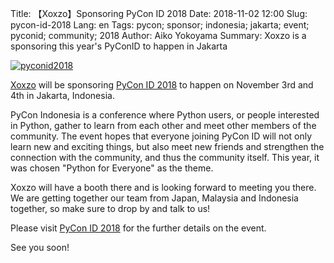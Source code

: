 Title: 【Xoxzo】Sponsoring PyCon ID 2018
Date: 2018-11-02 12:00
Slug: pycon-id-2018
Lang: en
Tags: pycon; sponsor; indonesia; jakarta; event; pyconid; community; 2018
Author: Aiko Yokoyama
Summary: Xoxzo is a sponsoring this year's PyConID to happen in Jakarta 

[![pyconid2018](/images/logo-08.png)](https://pycon.id/)

[Xoxzo](https://www.xoxzo.com/en/) will be sponsoring [PyCon ID 2018](https://pycon.id/) to happen on November 3rd and 4th in Jakarta, Indonesia.

PyCon Indonesia is a conference where Python users, or people interested in Python, gather to learn from each other and meet other members of the community. The event hopes that everyone joining PyCon ID will not only learn new and exciting things, but also meet new friends and strengthen the connection with the community, and thus the community itself. This year, it was chosen "Python for Everyone" as the theme. 

Xoxzo will have a booth there and is looking forward to meeting you there. We are getting together our team from Japan, Malaysia and Indonesia together, so make sure to drop by and talk to us!

Please visit [PyCon ID 2018](https://pycon.id/) for the further details on the event.

See you soon!

